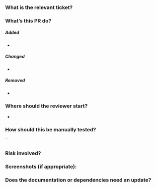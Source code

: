 ### What is the relevant ticket?


### What’s this PR do?
##### Added
* 
##### Changed
* 
##### Removed
* 

### Where should the reviewer start?
* 

### How should this be manually tested?
``

### Risk involved?


### Screenshots (if appropriate):


### Does the documentation or dependencies need an update?

